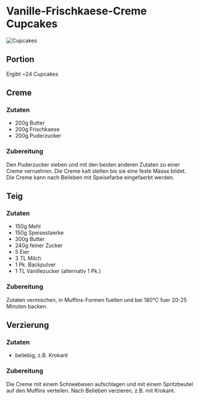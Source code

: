 # Vanille-Frischkaese-Creme Cupcakes

![Cupcakes](https://raw.github.com/lociii/rezepte/master/images/cupcakes/vanille-frischkaese-creme.jpg)

## Portion
Ergibt ~24 Cupcakes

## Creme
### Zutaten
* 200g Butter
* 200g Frischkaese
* 200g Puderzucker

### Zubereitung
Den Puderzucker sieben und mit den beiden anderen Zutaten zu einer Creme verruehren. Die Creme kalt stellen bis sie eine feste Masse bildet.
Die Creme kann nach Belieben mit Speisefarbe eingefaerbt werden.

## Teig
### Zutaten
* 150g Mehl
* 150g Speisestaerke
* 300g Butter
* 240g feiner Zucker
* 5 Eier
* 3 TL Milch
* 1 Pk. Backpulver
* 1 TL Vanillezucker (alternativ 1 Pk.)

### Zubereitung
Zutaten vermischen, in Muffins-Formen fuellen und bei 180°C fuer 20-25 Minuten backen.

## Verzierung
### Zutaten
* beliebig, z.B. Krokant

### Zubereitung
Die Creme mit einem Schneebesen aufschlagen und mit einem Spritzbeutel auf den Muffins verteilen. Nach Belieben verzieren, z.B. mit Krokant.
